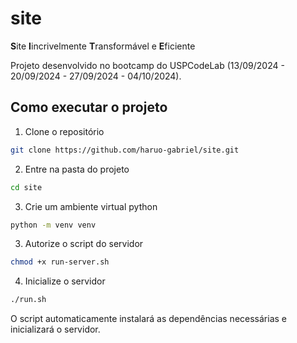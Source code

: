 # site

**S**ite **I**incrivelmente **T**ransformável e **E**ficiente

Projeto desenvolvido no bootcamp do USPCodeLab (13/09/2024 - 20/09/2024 - 27/09/2024 - 04/10/2024).

## Como executar o projeto

1. Clone o repositório

```bash
git clone https://github.com/haruo-gabriel/site.git
```

2. Entre na pasta do projeto

```bash
cd site
```

3. Crie um ambiente virtual python

```bash
python -m venv venv
```

3. Autorize o script do servidor

```bash
chmod +x run-server.sh
```

4. Inicialize o servidor

```bash
./run.sh
```

O script automaticamente instalará as dependências necessárias e inicializará o servidor.
